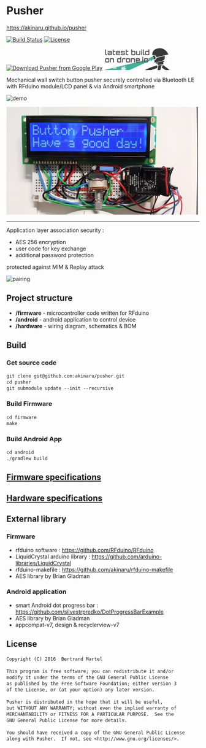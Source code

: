 # Pusher

https://akinaru.github.io/pusher

[![Build Status](https://travis-ci.org/akinaru/pusher.svg?branch=master)](https://travis-ci.org/akinaru/pusher)
[![License](http://badge.kloud51.com/pypi/l/html2text.svg)](LICENSE.md)

[![Download Pusher from Google Play](http://www.android.com/images/brand/android_app_on_play_large.png)](https://play.google.com/store/apps/details?id=com.github.akinaru.roboticbuttonpusher)
[![Download latest debug from drone.io](https://raw.githubusercontent.com/kageiit/images-host/master/badges/drone-io-badge.png)](https://drone.io/github.com/akinaru/pusher/files/android/app/build/outputs/apk/app-debug.apk)

Mechanical wall switch button pusher securely controlled via Bluetooth LE with RFduino module/LCD panel & via Android smartphone

![demo](img/demo.gif)

![screenshot](img/lcd.jpg)

<hr/>

Application layer association security  :

* AES 256 encryption
* user code for key exchange
* additional password protection

protected against MIM & Replay attack

![pairing](img/pairing.gif)

## Project structure

* <b>/firmware</b> - microcontroller code written for RFduino
* <b>/android</b> - android application to control device
* <b>/hardware</b> - wiring diagram, schematics & BOM

## Build

### Get source code

```
git clone git@github.com:akinaru/pusher.git
cd pusher
git submodule update --init --recursive
```

### Build Firmware

```
cd firmware
make
```

### Build Android App

```
cd android
./gradlew build
```

## [Firmware specifications](firmware/README.md)

## [Hardware specifications](hardware/README.md)

## External library

### Firmware

* rfduino software : https://github.com/RFduino/RFduino
* LiquidCrystal arduino library : https://github.com/arduino-libraries/LiquidCrystal
* rfduino-makefile : https://github.com/akinaru/rfduino-makefile
* AES library by Brian Gladman

### Android application

* smart Android dot progress bar : https://github.com/silvestrpredko/DotProgressBarExample
* AES library by Brian Gladman
* appcompat-v7, design & recyclerview-v7

## License

```
Copyright (C) 2016  Bertrand Martel

This program is free software; you can redistribute it and/or
modify it under the terms of the GNU General Public License
as published by the Free Software Foundation; either version 3
of the License, or (at your option) any later version.

Pusher is distributed in the hope that it will be useful,
but WITHOUT ANY WARRANTY; without even the implied warranty of
MERCHANTABILITY or FITNESS FOR A PARTICULAR PURPOSE.  See the
GNU General Public License for more details.

You should have received a copy of the GNU General Public License
along with Pusher.  If not, see <http://www.gnu.org/licenses/>.
```
